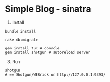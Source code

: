 # Simple Blog - sinatra

1. Install

  ```
  bundle install
  ```

  ```
  rake db:migrate
  ```

  ```
  gem install tux # console
  gem install shotgun # autoreload server
  ```

3. Run

  ```
  shotgun
  # == Shotgun/WEBrick on http://127.0.0.1:9393/
  ```

